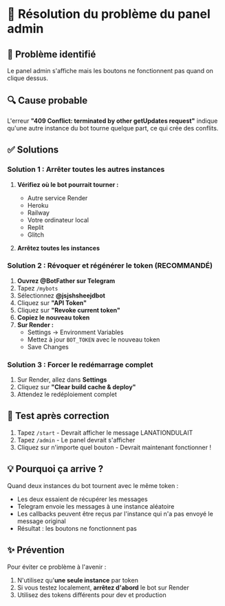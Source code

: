 # 🔧 Résolution du problème du panel admin

## 🚨 Problème identifié

Le panel admin s'affiche mais les boutons ne fonctionnent pas quand on clique dessus.

## 🔍 Cause probable

L'erreur **"409 Conflict: terminated by other getUpdates request"** indique qu'une autre instance du bot tourne quelque part, ce qui crée des conflits.

## ✅ Solutions

### Solution 1 : Arrêter toutes les autres instances

1. **Vérifiez où le bot pourrait tourner :**
   - Autre service Render
   - Heroku
   - Railway
   - Votre ordinateur local
   - Replit
   - Glitch

2. **Arrêtez toutes les instances**

### Solution 2 : Révoquer et régénérer le token (RECOMMANDÉ)

1. **Ouvrez @BotFather sur Telegram**
2. Tapez `/mybots`
3. Sélectionnez **@jsjshsheejdbot**
4. Cliquez sur **"API Token"**
5. Cliquez sur **"Revoke current token"**
6. **Copiez le nouveau token**
7. **Sur Render :**
   - Settings → Environment Variables
   - Mettez à jour `BOT_TOKEN` avec le nouveau token
   - Save Changes

### Solution 3 : Forcer le redémarrage complet

1. Sur Render, allez dans **Settings**
2. Cliquez sur **"Clear build cache & deploy"**
3. Attendez le redéploiement complet

## 🧪 Test après correction

1. Tapez `/start` - Devrait afficher le message LANATIONDULAIT
2. Tapez `/admin` - Le panel devrait s'afficher
3. Cliquez sur n'importe quel bouton - Devrait maintenant fonctionner !

## 💡 Pourquoi ça arrive ?

Quand deux instances du bot tournent avec le même token :
- Les deux essaient de récupérer les messages
- Telegram envoie les messages à une instance aléatoire
- Les callbacks peuvent être reçus par l'instance qui n'a pas envoyé le message original
- Résultat : les boutons ne fonctionnent pas

## ✨ Prévention

Pour éviter ce problème à l'avenir :
1. N'utilisez qu'**une seule instance** par token
2. Si vous testez localement, **arrêtez d'abord** le bot sur Render
3. Utilisez des tokens différents pour dev et production